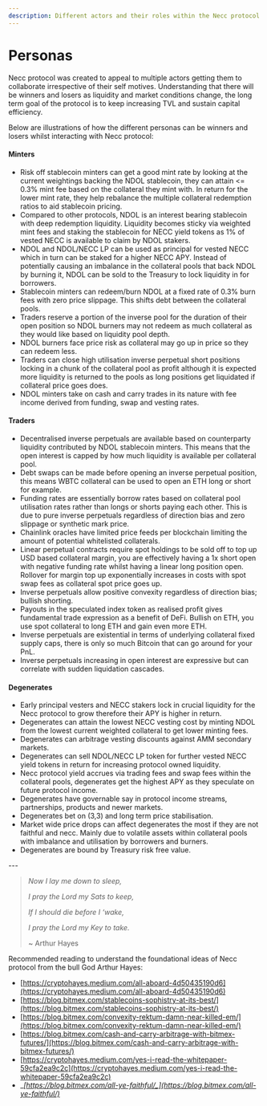 ```yaml
---
description: Different actors and their roles within the Necc protocol
---
```


# Personas

Necc protocol was created to appeal to multiple actors getting them to collaborate irrespective of their self motives. Understanding that there will be winners and losers as liquidity and market conditions change, the long term goal of the protocol is to keep increasing TVL and sustain capital efficiency.

Below are illustrations of how the different personas can be winners and losers whilst interacting with Necc protocol:

#### Minters

* Risk off stablecoin minters can get a good mint rate by looking at the current weightings backing the NDOL stablecoin, they can attain <= 0.3% mint fee based on the collateral they mint with. In return for the lower mint rate, they help rebalance the multiple collateral redemption ratios to aid stablecoin pricing.
* Compared to other protocols, NDOL is an interest bearing stablecoin with deep redemption liquidity. Liquidity becomes sticky via weighted mint fees and staking the stablecoin for NECC yield tokens as 1% of vested NECC is available to claim by NDOL stakers.
* NDOL and NDOL/NECC LP can be used as principal for vested NECC which in turn can be staked for a higher NECC APY. Instead of potentially causing an imbalance in the collateral pools that back NDOL by burning it, NDOL can be sold to the Treasury to lock liquidity in for borrowers.
* Stablecoin minters can redeem/burn NDOL at a fixed rate of 0.3% burn fees with zero price slippage. This shifts debt between the collateral pools.
* Traders reserve a portion of the inverse pool for the duration of their open position so NDOL burners may not redeem as much collateral as they would like based on liquidity pool depth.
* NDOL burners face price risk as collateral may go up in price so they can redeem less.
* Traders can close high utilisation inverse perpetual short positions locking in a chunk of the collateral pool as profit although it is expected more liquidity is returned to the pools as long positions get liquidated if collateral price goes does.
* NDOL minters take on cash and carry trades in its nature with fee income derived from funding, swap and vesting rates.

#### Traders

* Decentralised inverse perpetuals are available based on counterparty liquidity contributed by NDOL stablecoin minters. This means that the open interest is capped by how much liquidity is available per collateral pool.
* Debt swaps can be made before opening an inverse perpetual position, this means WBTC collateral can be used to open an ETH long or short for example.
* Funding rates are essentially borrow rates based on collateral pool utilisation rates rather than longs or shorts paying each other. This is due to pure inverse perpetuals regardless of direction bias and zero slippage or synthetic mark price.&#x20;
* Chainlink oracles have limited price feeds per blockchain limiting the amount of potential whitelisted collaterals.
* Linear perpetual contracts require spot holdings to be sold off to top up USD based collateral margin, you are effectively having a 1x short open with negative funding rate whilst having a linear long position open. Rollover for margin top up exponentially increases in costs with spot swap fees as collateral spot price goes up.
* Inverse perpetuals allow positive convexity regardless of direction bias; bullish shorting.
* Payouts in the speculated index token as realised profit gives fundamental trade expression as a benefit of DeFi. Bullish on ETH, you use spot collateral to long ETH and gain even more ETH.
* Inverse perpetuals are existential in terms of underlying collateral fixed supply caps, there is only so much Bitcoin that can go around for your PnL.
* Inverse perpetuals increasing in open interest are expressive but can correlate with sudden liquidation cascades.

#### Degenerates

* Early principal vesters and NECC stakers lock in crucial liquidity for the Necc protocol to grow therefore their APY is higher in return.
* Degenerates can attain the lowest NECC vesting cost by minting NDOL from the lowest current weighted collateral to get lower minting fees.
* Degenerates can arbitrage vesting discounts against AMM secondary markets.
* Degenerates can sell NDOL/NECC LP token for further vested NECC yield tokens in return for increasing protocol owned liquidity.
* Necc protocol yield accrues via trading fees and swap fees within the collateral pools, degenerates get the highest APY as they speculate on future protocol income.
* Degenerates have governable say in protocol income streams, partnerships, products and newer markets.
* Degenerates bet on (3,3) and long term price stabilisation.
* Market wide price drops can affect degenerates the most if they are not faithful and necc. Mainly due to volatile assets within collateral pools with imbalance and utilisation by borrowers and burners.&#x20;
* Degenerates are bound by Treasury risk free value.&#x20;

\---

> _Now I lay me down to sleep,_
>
> _I pray the Lord my Sats to keep,_
>
> _If I should die before I ‘wake,_
>
> _I pray the Lord my Key to take._
>
> \~ Arthur Hayes

Recommended reading to understand the foundational ideas of Necc protocol from the bull God Arthur Hayes:

* [https://cryptohayes.medium.com/all-aboard-4d50435190d6](https://cryptohayes.medium.com/all-aboard-4d50435190d6)
* [https://blog.bitmex.com/stablecoins-sophistry-at-its-best/](https://blog.bitmex.com/stablecoins-sophistry-at-its-best/)
* [https://blog.bitmex.com/convexity-rektum-damn-near-killed-em/](https://blog.bitmex.com/convexity-rektum-damn-near-killed-em/)
* [https://blog.bitmex.com/cash-and-carry-arbitrage-with-bitmex-futures/](https://blog.bitmex.com/cash-and-carry-arbitrage-with-bitmex-futures/)
* [https://cryptohayes.medium.com/yes-i-read-the-whitepaper-59cfa2ea9c2c](https://cryptohayes.medium.com/yes-i-read-the-whitepaper-59cfa2ea9c2c)
* __[_https://blog.bitmex.com/all-ye-faithful/_](https://blog.bitmex.com/all-ye-faithful/)__

